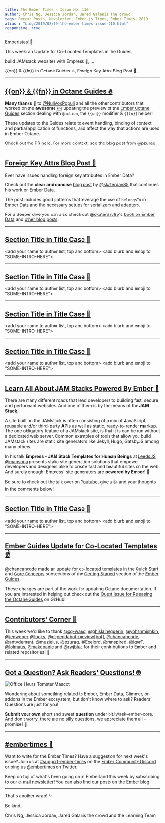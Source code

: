 ```yaml
---
title: The Ember Times - Issue No. 110
author: Chris Ng, Jessica Jordan, Jared Galanis the crowd
tags: Recent Posts, Newsletter, Ember.js Times, Ember Times, 2019
alias : "blog/2019/08/09-the-ember-times-issue-110.html"
responsive: true
---
```


<SAYING-HELLO-IN-YOUR-FAVORITE-LANGUAGE> Emberistas! 🐹

This week:
an Update for Co-Located Templates in the Guides,
<!-- alex ignore king-queen -->
build JAMstack websites with Empress 🍓,
...

{{on}} & {{fn}} in Octane Guides 🔥,
Foreign Key Attrs Blog Post 🔑,

---

## [{{on}} & {{fn}} in Octane Guides 🔥](https://github.com/ember-learn/guides-source/pull/912)

**Many thanks** 👏 to [@NullVoxPopuli](https://github.com/NullVoxPopuli) and all the other contributors that worked on the **awesome** [PR](https://github.com/ember-learn/guides-source/pull/912) updating the preview of the [Ember Octane Guides](https://octane-guides-preview.emberjs.com/release/templates/actions/) section dealing with `@action`, the `{{on}}` modifier & `{{fn}}` helper!

These updates to the Guides relate to event handling, binding of context and partial application of functions, and affect the way that actions are used in Ember Octane.

Check out the PR [here](https://github.com/ember-learn/guides-source/pull/912). For more context, see the [blog post](https://www.pzuraq.com/ember-octane-update-action/) from [@pzuraq](https://github.com/pzuraq).

---

## [Foreign Key Attrs Blog Post 🔑](https://davidtang.io/2019/08/02/handling-foreign-key-attributes-in-an-api-with-ember-data.html)

Ever have issues handling foreign key attributes in Ember Data? 

Check out the **clear and concise** [blog post](https://davidtang.io/2019/08/02/handling-foreign-key-attributes-in-an-api-with-ember-data.html) by [@skaterdav85](https://github.com/skaterdav85) that continues his work on Ember Data.

The post includes good patterns that leverage the use of `belongsTo` in Ember Data and the necessary setups for serializers and adapters.

For a deeper dive you can also check out [@skaterdav85](https://github.com/skaterdav85)'s [book on Ember Data](https://leanpub.com/emberdatainthewild) and [other blog posts](https://davidtang.io/2019/07/21/embedded-records-in-ember-data-with-json-api.html).

---

## [Section Title in Title Case 🐹](#section-url)

<change section title emoji>
<consider adding some bold to your paragraph>

<add your name to author list, top and bottom>
<add blurb and emoji to "SOME-INTRO-HERE">

---

## [Section Title in Title Case 🐹](#section-url)

<change section title emoji>
<consider adding some bold to your paragraph>

<add your name to author list, top and bottom>
<add blurb and emoji to "SOME-INTRO-HERE">

---

## [Section Title in Title Case 🐹](#section-url)

<change section title emoji>
<consider adding some bold to your paragraph>

<add your name to author list, top and bottom>
<add blurb and emoji to "SOME-INTRO-HERE">

---

## [Section Title in Title Case 🐹](#section-url)

<change section title emoji>
<consider adding some bold to your paragraph>

<add your name to author list, top and bottom>
<add blurb and emoji to "SOME-INTRO-HERE">

---

## [Learn All About JAM Stacks Powered By Ember 🍓](https://www.youtube.com/watch?v=WL66D0bR0RQ&feature=youtu.be&t=780)


There are many different roads that lead developers to building fast, secure and performant websites. And one of them is by the means of the **JAM Stack**.

A site built on the JAMstack is often consisting of a mix of **J**avaScript, reusable and/or third-party **A**PIs as well as static, ready-to-render **m**arkup. The one obligatory feature of a JAMstack site, is that it is can be run without a dedicated web server. Common examples of tools that allow you build JAMstack sites are static site generators like Jekyll, Hugo, GatsbyJS among many others.

<!-- alex ignore king-queen -->
In his talk **Empress - JAM Stack Templates for Human Beings** at [LeedsJS](https://leedsjs.com/) [@mansona](https://github.com/mansona) presents static site generation solutions that empower developers and designers alike to create fast and beautiful sites on the web. And surely enough: Empress' site generators are **powered by Ember**! 🐹

Be sure to check out the talk over on [Youtube](ttps://www.youtube.com/watch?v=WL66D0bR0RQ&feature=youtu.be&t=780), give a 👍 and your thoughts in the comments below!

---

## [Section Title in Title Case 🐹](#section-url)

<change section title emoji>
<consider adding some bold to your paragraph>

<add your name to author list, top and bottom>
<add blurb and emoji to "SOME-INTRO-HERE">

---

## [Ember Guides Update for Co-Located Templates ☝️](https://github.com/ember-learn/guides-source/pull/977)

[@chancancode](https://github.com/chancancode) made an update for co-located templates in the [Quick Start](https://guides.emberjs.com/release/getting-started/quick-start/) and [Core Concepts](https://guides.emberjs.com/release/getting-started/core-concepts/) subsections of the [Getting Started](https://guides.emberjs.com/release/getting-started/) section of the [Ember Guides](https://guides.emberjs.com/).

These changes are part of the work for updating Octane documentation. If you are interested in helping out check out the [Quest Issue for Releasing the Octane Guides](https://github.com/ember-learn/guides-source/issues/669) on GitHub!
  
---

## [Contributors' Corner 👏](https://guides.emberjs.com/release/contributing/repositories/)

<p>This week we'd like to thank <a href="https://github.com/xg-wang" target="gh-user">@xg-wang</a>, <a href="https://github.com/ghislaineguerin" target="gh-user">@ghislaineguerin</a>, <a href="https://github.com/yohanmishkin" target="gh-user">@yohanmishkin</a>, <a href="https://github.com/jenweber" target="gh-user">@jenweber</a>, <a href="https://github.com/locks" target="gh-user">@locks</a>, <a href="https://github.com/apps/dependabot-preview" target="gh-user">@dependabot-preview[bot]</a>, <a href="https://github.com/chancancode" target="gh-user">@chancancode</a>, <a href="https://github.com/antydemant" target="gh-user">@antydemant</a>, <a href="https://github.com/muziejus" target="gh-user">@muziejus</a>, <a href="https://github.com/pzuraq" target="gh-user">@pzuraq</a>, <a href="https://github.com/Exelord" target="gh-user">@Exelord</a>, <a href="https://github.com/runspired" target="gh-user">@runspired</a>, <a href="https://github.com/igorT" target="gh-user">@igorT</a>, <a href="https://github.com/lolmaus" target="gh-user">@lolmaus</a>, <a href="https://github.com/makepanic" target="gh-user">@makepanic</a> and <a href="https://github.com/rwjblue" target="gh-user">@rwjblue</a> for their contributions to Ember and related repositories! 💖</p>

---

## [Got a Question? Ask Readers' Questions! 🤓](https://docs.google.com/forms/d/e/1FAIpQLScqu7Lw_9cIkRtAiXKitgkAo4xX_pV1pdCfMJgIr6Py1V-9Og/viewform)

<div class="blog-row">
  <img class="float-right small transparent padded" alt="Office Hours Tomster Mascot" title="Readers' Questions" src="/images/tomsters/officehours.png" />

  <p>Wondering about something related to Ember, Ember Data, Glimmer, or addons in the Ember ecosystem, but don't know where to ask? Readers’ Questions are just for you!</p>

<p><strong>Submit your own</strong> short and sweet <strong>question</strong> under <a href="https://bit.ly/ask-ember-core" target="rq">bit.ly/ask-ember-core</a>. And don’t worry, there are no silly questions, we appreciate them all - promise! 🤞</p>

</div>

---

## [#embertimes 📰](https://blog.emberjs.com/tags/newsletter.html)

Want to write for the Ember Times? Have a suggestion for next week's issue? Join us at [#support-ember-times](https://discordapp.com/channels/480462759797063690/485450546887786506) on the [Ember Community Discord](https://discordapp.com/invite/zT3asNS) or ping us [@embertimes](https://twitter.com/embertimes) on Twitter.

Keep on top of what's been going on in Emberland this week by subscribing to our [e-mail newsletter](https://the-emberjs-times.ongoodbits.com/)! You can also find our posts on the [Ember blog](https://emberjs.com/blog/tags/newsletter.html).

---

That's another wrap! ✨

Be kind,

Chris Ng, Jessica Jordan, Jared Galanis the crowd and the Learning Team
